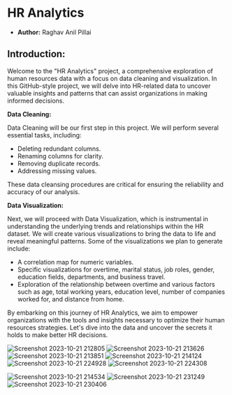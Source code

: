 # HR Analytics
- **Author:** Raghav Anil Pillai

## **Introduction:**

Welcome to the "HR Analytics" project, a comprehensive exploration of human resources data with a focus on data cleaning and visualization. In this GitHub-style project, we will delve into HR-related data to uncover valuable insights and patterns that can assist organizations in making informed decisions.

**Data Cleaning:**

Data Cleaning will be our first step in this project. We will perform several essential tasks, including:
- Deleting redundant columns.
- Renaming columns for clarity.
- Removing duplicate records.
- Addressing missing values.

These data cleansing procedures are critical for ensuring the reliability and accuracy of our analysis.

**Data Visualization:**

Next, we will proceed with Data Visualization, which is instrumental in understanding the underlying trends and relationships within the HR dataset. We will create various visualizations to bring the data to life and reveal meaningful patterns. Some of the visualizations we plan to generate include:
- A correlation map for numeric variables.
- Specific visualizations for overtime, marital status, job roles, gender, education fields, departments, and business travel.
- Exploration of the relationship between overtime and various factors such as age, total working years, education level, number of companies worked for, and distance from home.

By embarking on this journey of HR Analytics, we aim to empower organizations with the tools and insights necessary to optimize their human resources strategies. Let's dive into the data and uncover the secrets it holds to make better HR decisions.

![Screenshot 2023-10-21 212805](https://github.com/RaghavAP369/Human-Resource-Analytics/assets/139637644/e3ba5886-8b41-4d9d-b42c-786fee9dffeb)
![Screenshot 2023-10-21 213626](https://github.com/RaghavAP369/Human-Resource-Analytics/assets/139637644/03728ec7-3995-48ee-a31d-9e72bc4f0d31)
![Screenshot 2023-10-21 213851](https://github.com/RaghavAP369/Human-Resource-Analytics/assets/139637644/21c1d4cd-e477-4c3d-a6d0-83cd9d5e74c2)
![Screenshot 2023-10-21 214124](https://github.com/RaghavAP369/Human-Resource-Analytics/assets/139637644/65fe62a1-9119-434e-af1a-abe0da82ba7c)
![Screenshot 2023-10-21 224928](https://github.com/RaghavAP369/Human-Resource-Analytics/assets/139637644/b4bc0a1d-e443-45f1-822e-25ef9222cf8f)
![Screenshot 2023-10-21 224308](https://github.com/RaghavAP369/Human-Resource-Analytics/assets/139637644/9e8d01b7-f200-4312-85d7-65276578a165)

![Screenshot 2023-10-21 214534](https://github.com/RaghavAP369/Human-Resource-Analytics/assets/139637644/5fcd117f-7f09-4fa0-b3c0-cf18029cf87a)
![Screenshot 2023-10-21 231249](https://github.com/RaghavAP369/Human-Resource-Analytics/assets/139637644/e5478b96-5960-4a1a-92d6-c1e99ee940c0)
![Screenshot 2023-10-21 230406](https://github.com/RaghavAP369/Human-Resource-Analytics/assets/139637644/31fa1b5b-5619-457d-bbed-39f1d22c132b)
